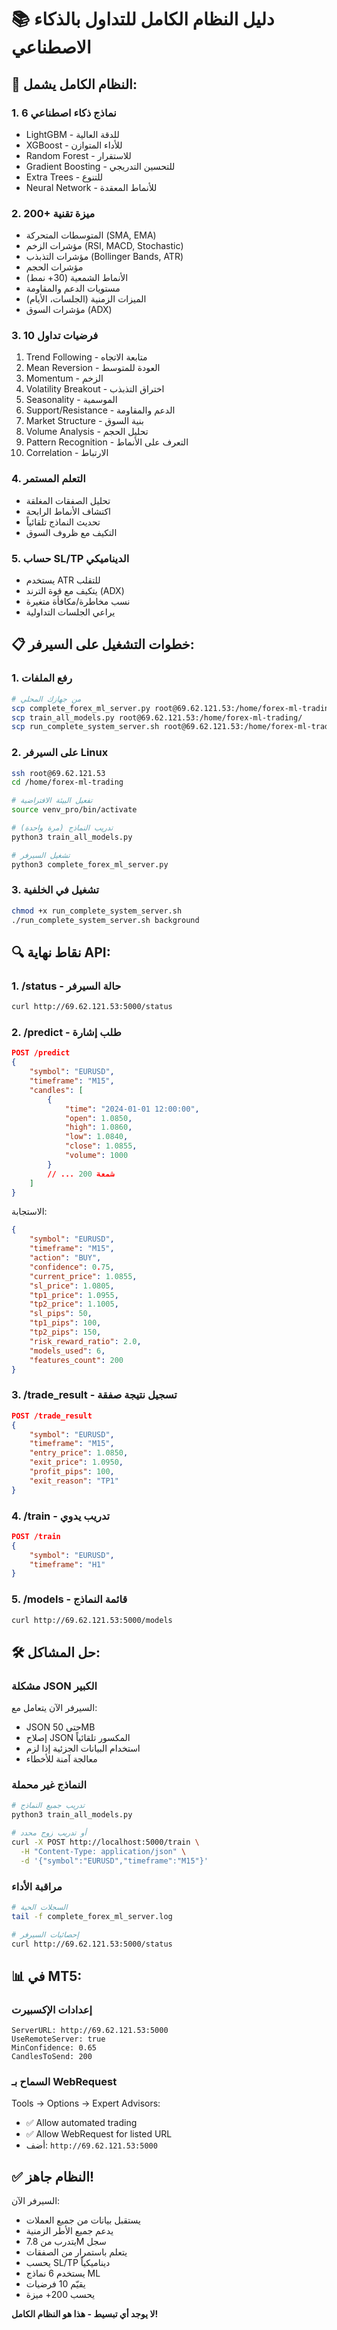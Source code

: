 # 📚 دليل النظام الكامل للتداول بالذكاء الاصطناعي

## 🚀 النظام الكامل يشمل:

### 1. **6 نماذج ذكاء اصطناعي**
- LightGBM - للدقة العالية
- XGBoost - للأداء المتوازن
- Random Forest - للاستقرار
- Gradient Boosting - للتحسين التدريجي
- Extra Trees - للتنوع
- Neural Network - للأنماط المعقدة

### 2. **200+ ميزة تقنية**
- المتوسطات المتحركة (SMA, EMA)
- مؤشرات الزخم (RSI, MACD, Stochastic)
- مؤشرات التذبذب (Bollinger Bands, ATR)
- مؤشرات الحجم
- الأنماط الشمعية (30+ نمط)
- مستويات الدعم والمقاومة
- الميزات الزمنية (الجلسات، الأيام)
- مؤشرات السوق (ADX)

### 3. **10 فرضيات تداول**
1. Trend Following - متابعة الاتجاه
2. Mean Reversion - العودة للمتوسط
3. Momentum - الزخم
4. Volatility Breakout - اختراق التذبذب
5. Seasonality - الموسمية
6. Support/Resistance - الدعم والمقاومة
7. Market Structure - بنية السوق
8. Volume Analysis - تحليل الحجم
9. Pattern Recognition - التعرف على الأنماط
10. Correlation - الارتباط

### 4. **التعلم المستمر**
- تحليل الصفقات المغلقة
- اكتشاف الأنماط الرابحة
- تحديث النماذج تلقائياً
- التكيف مع ظروف السوق

### 5. **حساب SL/TP الديناميكي**
- يستخدم ATR للتقلب
- يتكيف مع قوة الترند (ADX)
- نسب مخاطرة/مكافأة متغيرة
- يراعي الجلسات التداولية

## 📋 خطوات التشغيل على السيرفر:

### 1. **رفع الملفات**
```bash
# من جهازك المحلي
scp complete_forex_ml_server.py root@69.62.121.53:/home/forex-ml-trading/
scp train_all_models.py root@69.62.121.53:/home/forex-ml-trading/
scp run_complete_system_server.sh root@69.62.121.53:/home/forex-ml-trading/
```

### 2. **على السيرفر Linux**
```bash
ssh root@69.62.121.53
cd /home/forex-ml-trading

# تفعيل البيئة الافتراضية
source venv_pro/bin/activate

# تدريب النماذج (مرة واحدة)
python3 train_all_models.py

# تشغيل السيرفر
python3 complete_forex_ml_server.py
```

### 3. **تشغيل في الخلفية**
```bash
chmod +x run_complete_system_server.sh
./run_complete_system_server.sh background
```

## 🔍 نقاط نهاية API:

### 1. **/status** - حالة السيرفر
```bash
curl http://69.62.121.53:5000/status
```

### 2. **/predict** - طلب إشارة
```json
POST /predict
{
    "symbol": "EURUSD",
    "timeframe": "M15",
    "candles": [
        {
            "time": "2024-01-01 12:00:00",
            "open": 1.0850,
            "high": 1.0860,
            "low": 1.0840,
            "close": 1.0855,
            "volume": 1000
        }
        // ... 200 شمعة
    ]
}
```

الاستجابة:
```json
{
    "symbol": "EURUSD",
    "timeframe": "M15",
    "action": "BUY",
    "confidence": 0.75,
    "current_price": 1.0855,
    "sl_price": 1.0805,
    "tp1_price": 1.0955,
    "tp2_price": 1.1005,
    "sl_pips": 50,
    "tp1_pips": 100,
    "tp2_pips": 150,
    "risk_reward_ratio": 2.0,
    "models_used": 6,
    "features_count": 200
}
```

### 3. **/trade_result** - تسجيل نتيجة صفقة
```json
POST /trade_result
{
    "symbol": "EURUSD",
    "timeframe": "M15",
    "entry_price": 1.0850,
    "exit_price": 1.0950,
    "profit_pips": 100,
    "exit_reason": "TP1"
}
```

### 4. **/train** - تدريب يدوي
```json
POST /train
{
    "symbol": "EURUSD",
    "timeframe": "H1"
}
```

### 5. **/models** - قائمة النماذج
```bash
curl http://69.62.121.53:5000/models
```

## 🛠️ حل المشاكل:

### مشكلة JSON الكبير
السيرفر الآن يتعامل مع:
- JSON حتى 50MB
- إصلاح JSON المكسور تلقائياً
- استخدام البيانات الجزئية إذا لزم
- معالجة آمنة للأخطاء

### النماذج غير محملة
```bash
# تدريب جميع النماذج
python3 train_all_models.py

# أو تدريب زوج محدد
curl -X POST http://localhost:5000/train \
  -H "Content-Type: application/json" \
  -d '{"symbol":"EURUSD","timeframe":"M15"}'
```

### مراقبة الأداء
```bash
# السجلات الحية
tail -f complete_forex_ml_server.log

# إحصائيات السيرفر
curl http://69.62.121.53:5000/status
```

## 📊 في MT5:

### إعدادات الإكسبيرت
```
ServerURL: http://69.62.121.53:5000
UseRemoteServer: true
MinConfidence: 0.65
CandlesToSend: 200
```

### السماح بـ WebRequest
Tools → Options → Expert Advisors:
- ✅ Allow automated trading
- ✅ Allow WebRequest for listed URL
- أضف: `http://69.62.121.53:5000`

## ✅ النظام جاهز!

السيرفر الآن:
- يستقبل بيانات من جميع العملات
- يدعم جميع الأطر الزمنية
- يتدرب من 7.8M سجل
- يتعلم باستمرار من الصفقات
- يحسب SL/TP ديناميكياً
- يستخدم 6 نماذج ML
- يقيّم 10 فرضيات
- يحسب 200+ ميزة

**لا يوجد أي تبسيط - هذا هو النظام الكامل!**